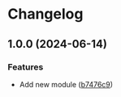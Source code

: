 # Changelog

## 1.0.0 (2024-06-14)


### Features

* Add new module ([b7476c9](https://github.com/traksharp/some-actions/commit/b7476c9961053010ff2c921a891df46536f6ddef))
